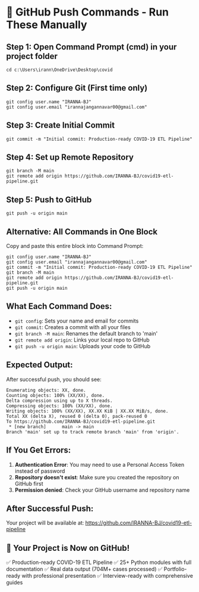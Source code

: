 # 🚀 GitHub Push Commands - Run These Manually

## Step 1: Open Command Prompt (cmd) in your project folder
```
cd c:\Users\irann\OneDrive\Desktop\covid
```

## Step 2: Configure Git (First time only)
```
git config user.name "IRANNA-BJ"
git config user.email "irannajangannavar00@gmail.com"
```

## Step 3: Create Initial Commit
```
git commit -m "Initial commit: Production-ready COVID-19 ETL Pipeline"
```

## Step 4: Set up Remote Repository
```
git branch -M main
git remote add origin https://github.com/IRANNA-BJ/covid19-etl-pipeline.git
```

## Step 5: Push to GitHub
```
git push -u origin main
```

## Alternative: All Commands in One Block
Copy and paste this entire block into Command Prompt:

```
git config user.name "IRANNA-BJ"
git config user.email "irannajangannavar00@gmail.com"
git commit -m "Initial commit: Production-ready COVID-19 ETL Pipeline"
git branch -M main
git remote add origin https://github.com/IRANNA-BJ/covid19-etl-pipeline.git
git push -u origin main
```

## What Each Command Does:
- `git config`: Sets your name and email for commits
- `git commit`: Creates a commit with all your files
- `git branch -M main`: Renames the default branch to 'main'
- `git remote add origin`: Links your local repo to GitHub
- `git push -u origin main`: Uploads your code to GitHub

## Expected Output:
After successful push, you should see:
```
Enumerating objects: XX, done.
Counting objects: 100% (XX/XX), done.
Delta compression using up to X threads.
Compressing objects: 100% (XX/XX), done.
Writing objects: 100% (XX/XX), XX.XX KiB | XX.XX MiB/s, done.
Total XX (delta X), reused 0 (delta 0), pack-reused 0
To https://github.com/IRANNA-BJ/covid19-etl-pipeline.git
 * [new branch]      main -> main
Branch 'main' set up to track remote branch 'main' from 'origin'.
```

## If You Get Errors:
1. **Authentication Error**: You may need to use a Personal Access Token instead of password
2. **Repository doesn't exist**: Make sure you created the repository on GitHub first
3. **Permission denied**: Check your GitHub username and repository name

## After Successful Push:
Your project will be available at:
https://github.com/IRANNA-BJ/covid19-etl-pipeline

## 🎯 Your Project is Now on GitHub!
✅ Production-ready COVID-19 ETL Pipeline
✅ 25+ Python modules with full documentation
✅ Real data output (704M+ cases processed)
✅ Portfolio-ready with professional presentation
✅ Interview-ready with comprehensive guides
